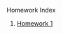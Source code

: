 Homework Index

1. [Homework 1](https://github.com/CamWeil/math4610/blob/master/homework/homework1.md)

